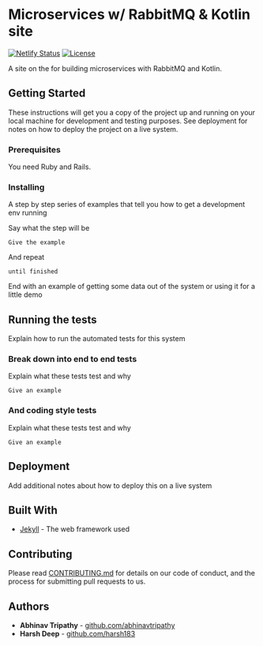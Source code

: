 # Microservices w/ RabbitMQ & Kotlin site
[![Netlify Status](https://api.netlify.com/api/v1/badges/7b2f8bd7-f021-44e2-b131-ddebc3962c95/deploy-status)](https://app.netlify.com/sites/rabbitmq-kotlin/deploys)
[![License](http://img.shields.io/badge/License-MIT-brightgreen.svg)](./LICENSE)

A site on the []() for building microservices with RabbitMQ and Kotlin. 

## Getting Started

These instructions will get you a copy of the project up and running on your local machine for development and testing purposes. See deployment for notes on how to deploy the project on a live system.

### Prerequisites

You need Ruby and Rails. 

### Installing

A step by step series of examples that tell you how to get a development env running

Say what the step will be

```
Give the example
```

And repeat

```
until finished
```

End with an example of getting some data out of the system or using it for a little demo

## Running the tests

Explain how to run the automated tests for this system

### Break down into end to end tests

Explain what these tests test and why

```
Give an example
```

### And coding style tests

Explain what these tests test and why

```
Give an example
```

## Deployment

Add additional notes about how to deploy this on a live system

## Built With

* [Jekyll](https://jekyllrb.com/) - The web framework used


## Contributing

Please read [CONTRIBUTING.md](https://gist.github.com/PurpleBooth/b24679402957c63ec426) for details on our code of conduct, and the process for submitting pull requests to us.
<!-- 
## Versioning

We use [SemVer](http://semver.org/) for versioning. For the versions available, see the [tags on this repository](https://github.com/your/project/tags).  -->

## Authors

* **Abhinav Tripathy** - [github.com/abhinavtripathy](https://github.com/abhinavtripathy)
* **Harsh Deep** - [github.com/harsh183](https://github.com/harsh183)
<!-- 
See also the list of [contributors](https://github.com/your/project/contributors) who participated in this project.

## License

This project is licensed under the MIT License - see the [LICENSE.md](LICENSE.md) file for details

## Acknowledgments

* Hat tip to anyone whose code was used
* Inspiration
* etc -->
